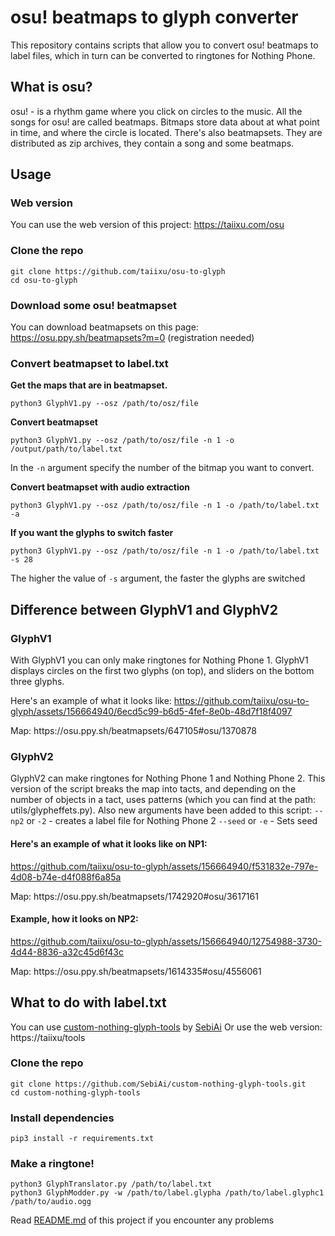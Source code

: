 # osu! beatmaps to glyph converter
<p>This repository contains scripts that allow you to convert osu! beatmaps to label files, which in turn can be converted to ringtones for Nothing Phone.</p>

## What is osu?
osu! - is a rhythm game where you click on circles to the music. All the songs for osu! are called beatmaps. Bitmaps store data about at what point in time, and where the circle is located. There's also beatmapsets. They are distributed as zip archives, they contain a song and some beatmaps.

## Usage
### Web version
You can use the web version of this project: https://taiixu.com/osu

### Clone the repo
```
git clone https://github.com/taiixu/osu-to-glyph
cd osu-to-glyph
```

### Download some osu! beatmapset
You can download beatmapsets on this page: https://osu.ppy.sh/beatmapsets?m=0 (registration needed)

### Convert beatmapset to label.txt
<b>Get the maps that are in beatmapset.</b>
```
python3 GlyphV1.py --osz /path/to/osz/file
```

<b>Convert beatmapset</b>
```
python3 GlyphV1.py --osz /path/to/osz/file -n 1 -o /output/path/to/label.txt
```
In the `-n` argument specify the number of the bitmap you want to convert.

<b>Convert beatmapset with audio extraction</b>
```
python3 GlyphV1.py --osz /path/to/osz/file -n 1 -o /path/to/label.txt -a
```

<b>If you want the glyphs to switch faster</b>
```
python3 GlyphV1.py --osz /path/to/osz/file -n 1 -o /path/to/label.txt -s 28
```
The higher the value of `-s` argument, the faster the glyphs are switched

## Difference between GlyphV1 and GlyphV2

### GlyphV1
With GlyphV1 you can only make ringtones for Nothing Phone 1.
GlyphV1 displays circles on the first two glyphs (on top), and sliders on the bottom three glyphs.

Here's an example of what it looks like: 
https://github.com/taiixu/osu-to-glyph/assets/156664940/6ecd5c99-b6d5-4fef-8e0b-48d7f18f4097
<p>Map: https://osu.ppy.sh/beatmapsets/647105#osu/1370878</p>

### GlyphV2
GlyphV2 can make ringtones for Nothing Phone 1 and Nothing Phone 2.
This version of the script breaks the map into tacts, and depending on the number of objects in a tact, uses patterns (which you can find at the path: utils/glypheffets.py).
Also new arguments have been added to this script:
`--np2` or `-2` - creates a label file for Nothing Phone 2
`--seed` or `-e` - Sets seed

#### Here's an example of what it looks like on NP1:
https://github.com/taiixu/osu-to-glyph/assets/156664940/f531832e-797e-4d08-b74e-d4f088f6a85a
<p>Map: https://osu.ppy.sh/beatmapsets/1742920#osu/3617161</p>

#### Example, how it looks on NP2:
https://github.com/taiixu/osu-to-glyph/assets/156664940/12754988-3730-4d44-8836-a32c45d6f43c
<p>Map: https://osu.ppy.sh/beatmapsets/1614335#osu/4556061</p>

## What to do with label.txt
You can use [custom-nothing-glyph-tools](https://github.com/SebiAi/custom-nothing-glyph-tools) by [SebiAi](https://github.com/SebiAi)
Or use the web version: https://taiixu/tools

### Clone the repo
```
git clone https://github.com/SebiAi/custom-nothing-glyph-tools.git
cd custom-nothing-glyph-tools
```

### Install dependencies
```
pip3 install -r requirements.txt
```

### Make a ringtone!
```
python3 GlyphTranslator.py /path/to/label.txt
python3 GlyphModder.py -w /path/to/label.glypha /path/to/label.glyphc1 /path/to/audio.ogg
```

Read [README.md](https://github.com/SebiAi/custom-nothing-glyph-tools/blob/main/README.md) of this project if you encounter any problems
